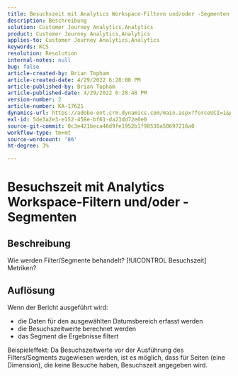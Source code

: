 ```yaml
---
title: Besuchszeit mit Analytics Workspace-Filtern und/oder -Segmenten
description: Beschreibung
solution: Customer Journey Analytics,Analytics
product: Customer Journey Analytics,Analytics
applies-to: Customer Journey Analytics,Analytics
keywords: KCS
resolution: Resolution
internal-notes: null
bug: false
article-created-by: Brian Topham
article-created-date: 4/29/2022 6:28:00 PM
article-published-by: Brian Topham
article-published-date: 4/29/2022 6:28:48 PM
version-number: 2
article-number: KA-17621
dynamics-url: https://adobe-ent.crm.dynamics.com/main.aspx?forceUCI=1&pagetype=entityrecord&etn=knowledgearticle&id=6bd99d18-eac7-ec11-a7b6-0022480a10ee
exl-id: 5de3a2e3-e152-458e-bf61-da23dd72e0e0
source-git-commit: 0c3e421beca46d9fe1952b1f98538a50697216a0
workflow-type: tm+mt
source-wordcount: '86'
ht-degree: 3%

---
```


# Besuchszeit mit Analytics Workspace-Filtern und/oder -Segmenten

## Beschreibung

Wie werden Filter/Segmente behandelt? [!UICONTROL Besuchszeit] Metriken?

## Auflösung


Wenn der Bericht ausgeführt wird:

- die Daten für den ausgewählten Datumsbereich erfasst werden
- die Besuchszeitwerte berechnet werden
- das Segment die Ergebnisse filtert


Beispieleffekt: Da Besuchszeitwerte vor der Ausführung des Filters/Segments zugewiesen werden, ist es möglich, dass für Seiten (eine Dimension), die keine Besuche haben, Besuchszeit angegeben wird.
